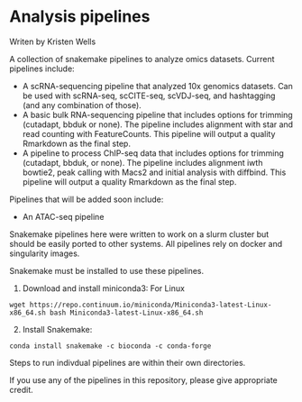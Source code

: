 # Analysis pipelines
Writen by Kristen Wells

A collection of snakemake pipelines to analyze omics datasets. Current pipelines include:

* A scRNA-sequencing pipeline that analyzed 10x genomics datasets. Can be used with scRNA-seq, scCITE-seq, scVDJ-seq, and hashtagging (and any combination of those).
* A basic bulk RNA-sequencing pipeline that includes options for trimming (cutadapt, bbduk or none). The pipeline includes alignment with star and read counting with FeatureCounts. This pipeline will output a quality Rmarkdown as the final step.
* A pipeline to process ChIP-seq data that includes options for trimming (cutadapt, bbduk, or none). The pipeline includes alignment iwth bowtie2, peak calling with Macs2 and initial analysis with diffbind. This pipeline will output a quality Rmarkdown as the final step.

Pipelines that will be added soon include:
* An ATAC-seq pipeline

Snakemake pipelines here were written to work on a slurm cluster but should be easily ported to other systems. All pipelines rely on docker and singularity images.

Snakemake must be installed to use these pipelines.

1. Download and install miniconda3: For Linux
```{bash}
wget https://repo.continuum.io/miniconda/Miniconda3-latest-Linux-x86_64.sh bash Miniconda3-latest-Linux-x86_64.sh
```
2. Install Snakemake:
```{bash}
conda install snakemake -c bioconda -c conda-forge
```

Steps to run indivdual pipelines are within their own directories.

If you use any of the pipelines in this repository, please give appropriate credit.
